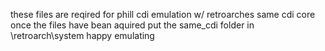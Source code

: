 these files are reqired for phill cdi emulation w/ retroarches same cdi core
once the files have bean aquired put the same_cdi folder in \retroarch\system
happy emulating
